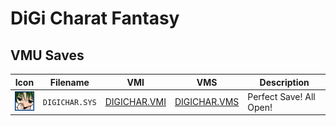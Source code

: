 # DiGi Charat Fantasy

## VMU Saves

| Icon | Filename | VMI | VMS | Description |
|------|----------|-----|-----|-------------|
| ![DiGi Charat Fantasy](../icons/DIGICHAR.SYS.GIF) | `DIGICHAR.SYS` | [DIGICHAR.VMI](DIGICHAR.VMI) | [DIGICHAR.VMS](DIGICHAR.VMS) | Perfect Save! All Open! |
